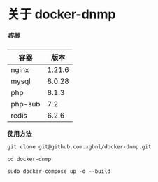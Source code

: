 
# 关于 docker-dnmp

##### 容器

| 容器     | 版本     |
|--------|--------|
| nginx  | 1.21.6 |
| mysql  | 8.0.28 |
| php    | 8.1.3  |
| php-sub | 7.2    |
| redis  | 6.2.6  |

**使用方法**

```shell
git clone git@github.com:xgbnl/docker-dnmp.git

cd docker-dnmp

sudo docker-compose up -d --build
```

